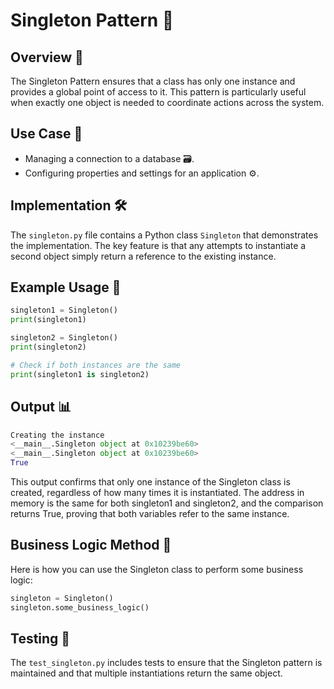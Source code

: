 # Singleton Pattern 🌟

## Overview 📖
The Singleton Pattern ensures that a class has only one instance and provides a global point of access to it. This pattern is particularly useful when exactly one object is needed to coordinate actions across the system.

## Use Case 👥
- Managing a connection to a database 🗃️.
- Configuring properties and settings for an application ⚙️.

## Implementation 🛠️
The `singleton.py` file contains a Python class `Singleton` that demonstrates the implementation. The key feature is that any attempts to instantiate a second object simply return a reference to the existing instance.

## Example Usage 📝
```python
singleton1 = Singleton()
print(singleton1)

singleton2 = Singleton()
print(singleton2)

# Check if both instances are the same
print(singleton1 is singleton2)

```
## Output 📊
```python
Creating the instance
<__main__.Singleton object at 0x10239be60>
<__main__.Singleton object at 0x10239be60>
True
```
This output confirms that only one instance of the Singleton class is created, regardless of how many times it is instantiated. The address in memory is the same for both singleton1 and singleton2, and the comparison returns True, proving that both variables refer to the same instance.

## Business Logic Method 🧠

Here is how you can use the Singleton class to perform some business logic:
```python
singleton = Singleton()
singleton.some_business_logic()
```

## Testing 🧪
The `test_singleton.py` includes tests to ensure that the Singleton pattern is maintained and that multiple instantiations return the same object.
